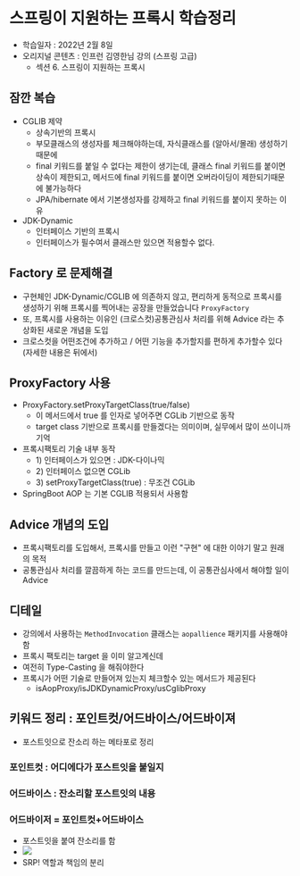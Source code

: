 # 스프링이 지원하는 프록시 학습정리
- 학습일자 : 2022년 2월 8일
- 오리지널 콘텐츠 : 인프런 김영한님 강의 (스프링 고급)
  - 섹션 6. 스프링이 지원하는 프록시

## 잠깐 복습
- CGLIB 제약
  - 상속기반의 프록시
  - 부모클래스의 생성자를 체크해야하는데, 자식클래스를 (알아서/몰래) 생성하기때문에
  - final 키워드를 붙일 수 없다는 제한이 생기는데, 클래스 final 키워드를 붙이면 상속이 제한되고, 메서드에 final 키워드를 붙이면 오버라이딩이 제한되기때문에 불가능하다
  - JPA/hibernate 에서 기본생성자를 강제하고 final 키워드를 붙이지 못하는 이유
- JDK-Dynamic
  - 인터페이스 기반의 프록시
  - 인터페이스가 필수여서 클래스만 있으면 적용할수 없다.

## Factory 로 문제해결
- 구현체인 JDK-Dynamic/CGLIB 에 의존하지 않고, 편리하게 동적으로 프록시를 생성하기 위해 프록시를 찍어내는 공장을 만들었습니다 ``ProxyFactory``
- 또, 프록시를 사용하는 이유인 (크로스컷)공통관심사 처리를 위해 Advice 라는 추상화된 새로운 개념을 도입
- 크로스컷을 어떤조건에 추가하고 / 어떤 기능을 추가할지를 편하게 추가할수 있다 (자세한 내용은 뒤에서)

## ProxyFactory 사용
- ProxyFactory.setProxyTargetClass(true/false) 
  - 이 메서드에서 true 를 인자로 넣어주면 CGLib 기반으로 동작
  - target class 기반으로 프록시를 만들겠다는 의미이며, 실무에서 많이 쓰이니까 기억
- 프록시팩토리 기술 내부 동작
  - 1\) 인터페이스가 있으면 : JDK-다이나믹
  - 2\) 인터페이스 없으면 CGLib
  - 3\) setProxyTargetClass\(true\) : 무조건 CGLib
- SpringBoot AOP 는 기본 CGLIB 적용되서 사용함

## Advice 개념의 도입
- 프록시팩토리를 도입해서, 프록시를 만들고 이런 "구현" 에 대한 이야기 말고 원래의 목적
- 공통관심사 처리를 깔끔하게 하는 코드를 만드는데, 이 공통관심사에서 해야할 일이 Advice
  

## 디테일
- 강의에서 사용하는 `MethodInvocation` 클래스는 `aopallience` 패키지를 사용해야함
- 프록시 팩토리는 target 을 이미 알고계신데
- 여전히 Type-Casting 을 해줘야한다
- 프록시가 어떤 기술로 만들어져 있는지 체크할수 있는 메서드가 제공된다
  - isAopProxy/isJDKDynamicProxy/usCglibProxy

## 키워드 정리 : 포인트컷/어드바이스/어드바이져
- 포스트잇으로 잔소리 하는 메타포로 정리
### 포인트컷 : 어디에다가 포스트잇을 붙일지
### 어드바이스 : 잔소리할 포스트잇의 내용
### 어드바이저 = 포인트컷+어드바이스
- 포스트잇을 붙여 잔소리를 함
- ![](https://user-images.githubusercontent.com/31065684/152969926-7ca94164-1ef8-478c-a053-2c1b24adde99.png)
- SRP! 역할과 책임의 분리
